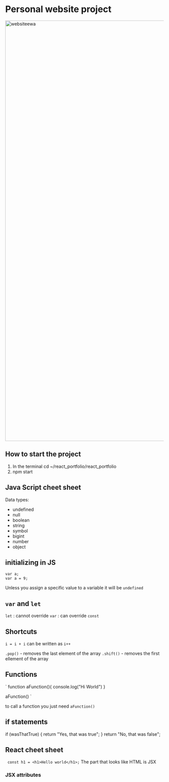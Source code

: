 # Personal website project


<img width="1338" alt="websiteewa" src="https://user-images.githubusercontent.com/79250896/206913495-424e3a18-fc23-4b7e-9455-4575c08f7929.png">


## How to start the project 

1. In the terminal cd ~/react_portfolio/react_portfolio
2. npm start



## Java Script cheet sheet 

Data types:
 - undefined 
 - null
 - boolean 
 - string 
 - symbol 
 - bigint 
 - number 
 - object
 
## initializing in JS

```
var a;
var a = 9;
```

Unless you assign a specific value to a variable it will be `undefined`

## `var` and `let`

`let` : cannot override
`var` : can override
`const`


## Shortcuts

`i = i + i` can be written as `i++`

`.pop()` - removes the last element of the array
`.shift()` - removes the first ellement of the array 


## Functions 

`
function aFunction(){
  console.log("Hi World")
}

aFunction()
`

to call a function you just need `aFunction()`

## if statements 
  if (wasThatTrue) {
    return "Yes, that was true";
  }
  return "No, that was false";





## React cheet sheet

``` const h1 = <h1>Hello world</h1>;```
The part that looks like HTML is JSX

### JSX attributes
